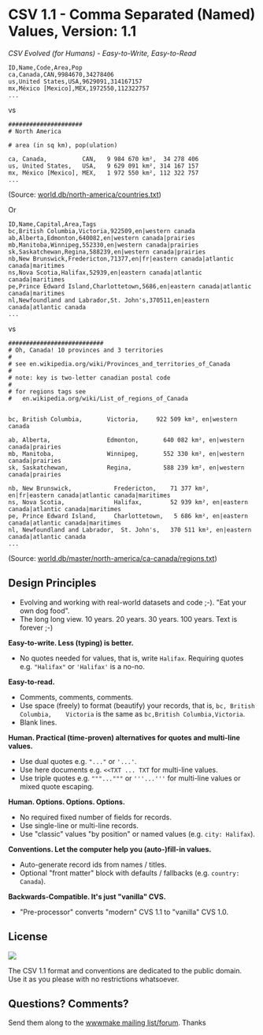 # CSV 1.1 - Comma Separated (Named) Values, Version: 1.1


<!--
 todo: add githb banner with include
   [CSV 1.1 @ GitHub](https://github.com/csv11)
-->

_CSV Evolved (for Humans) - Easy-to-Write, Easy-to-Read_


```
ID,Name,Code,Area,Pop
ca,Canada,CAN,9984670,34278406
us,United States,USA,9629091,314167157
mx,México [Mexico],MEX,1972550,112322757
...
```

vs

```
#####################
# North America

# area (in sq km), pop(ulation)

ca, Canada,          CAN,   9 984 670 km²,  34 278 406
us, United States,   USA,   9 629 091 km², 314 167 157
mx, México [Mexico], MEX,   1 972 550 km², 112 322 757
...
```

(Source: [world.db/north-america/countries.txt](https://github.com/openmundi/world.db/blob/master/north-america/countries.txt))

Or

```
ID,Name,Capital,Area,Tags
bc,British Columbia,Victoria,922509,en|western canada
ab,Alberta,Edmonton,640082,en|western canada|prairies
mb,Manitoba,Winnipeg,552330,en|western canada|prairies
sk,Saskatchewan,Regina,588239,en|western canada|prairies
nb,New Brunswick,Fredericton,71377,en|fr|eastern canada|atlantic canada|maritimes
ns,Nova Scotia,Halifax,52939,en|eastern canada|atlantic canada|maritimes
pe,Prince Edward Island,Charlottetown,5686,en|eastern canada|atlantic canada|maritimes
nl,Newfoundland and Labrador,St. John's,370511,en|eastern canada|atlantic canada
...
```

vs

```
###########################
# Oh, Canada! 10 provinces and 3 territories
#
# see en.wikipedia.org/wiki/Provinces_and_territories_of_Canada
#
# note: key is two-letter canadian postal code
#
# for regions tags see
#   en.wikipedia.org/wiki/List_of_regions_of_Canada


bc, British Columbia,       Victoria,     922 509 km², en|western canada

ab, Alberta,                Edmonton,       640 082 km², en|western canada|prairies
mb, Manitoba,               Winnipeg,       552 330 km², en|western canada|prairies
sk, Saskatchewan,           Regina,         588 239 km², en|western canada|prairies

nb, New Brunswick,            Fredericton,    71 377 km², en|fr|eastern canada|atlantic canada|maritimes
ns, Nova Scotia,              Halifax,        52 939 km², en|eastern canada|atlantic canada|maritimes
pe, Prince Edward Island,     Charlottetown,   5 686 km², en|eastern canada|atlantic canada|maritimes
nl, Newfoundland and Labrador,  St. John's,   370 511 km², en|eastern canada|atlantic canada
...
```

(Source: [world.db/master/north-america/ca-canada/regions.txt](https://github.com/openmundi/world.db/blob/master/north-america/ca-canada/regions.txt))



## Design Principles

- Evolving and working with real-world datasets and code ;-). "Eat your own dog food".
- The long long view. 10 years. 20 years. 30 years. 100 years. Text is forever ;-)

**Easy-to-write. Less (typing) is better.**

- No quotes needed for values, that is, write `Halifax`. Requiring quotes e.g. `"Halifax"` or `'Halifax'` is a no-no.   


**Easy-to-read.** 

- Comments, comments, comments.
- Use space (freely) to format (beautify) your records, that is, `bc, British Columbia,    Victoria` is the same as `bc,British Columbia,Victoria`.
- Blank lines.

**Human. Practical (time-proven) alternatives for quotes and multi-line values.**

- Use dual quotes e.g. `"..."` or `'...'`.
- Use here documents e.g. `<<TXT ... TXT` for multi-line values.
- Use triple quotes e.g. `"""..."""` or `'''...'''` for multi-line values or mixed quote escaping.

**Human. Options. Options. Options.**

- No required fixed number of fields for records.
- Use single-line or multi-line records.
- Use "classic" values "by position" or named values (e.g. `city: Halifax`).

**Conventions. Let the computer help you (auto-)fill-in values.**

- Auto-generate record ids from names / titles.
- Optional "front matter" block with defaults / fallbacks (e.g. `country: Canada`).

**Backwards-Compatible. It's just "vanilla" CVS.**

- "Pre-processor" converts "modern" CVS 1.1 to "vanilla" CVS 1.0.




## License

![](https://publicdomainworks.github.io/buttons/zero88x31.png)

The CSV 1.1 format and conventions are dedicated to the public domain.
Use it as you please with no restrictions whatsoever.

## Questions? Comments?

Send them along to the [wwwmake mailing list/forum](http://groups.google.com/group/wwwmake). Thanks
